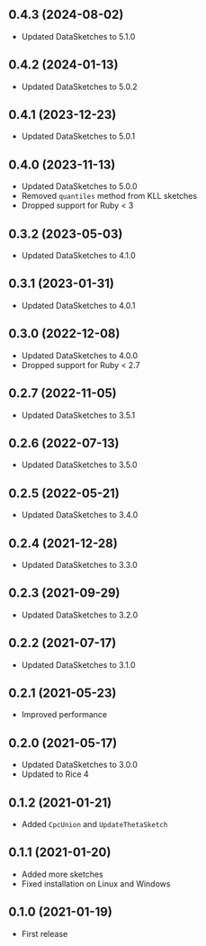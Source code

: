 ## 0.4.3 (2024-08-02)

- Updated DataSketches to 5.1.0

## 0.4.2 (2024-01-13)

- Updated DataSketches to 5.0.2

## 0.4.1 (2023-12-23)

- Updated DataSketches to 5.0.1

## 0.4.0 (2023-11-13)

- Updated DataSketches to 5.0.0
- Removed `quantiles` method from KLL sketches
- Dropped support for Ruby < 3

## 0.3.2 (2023-05-03)

- Updated DataSketches to 4.1.0

## 0.3.1 (2023-01-31)

- Updated DataSketches to 4.0.1

## 0.3.0 (2022-12-08)

- Updated DataSketches to 4.0.0
- Dropped support for Ruby < 2.7

## 0.2.7 (2022-11-05)

- Updated DataSketches to 3.5.1

## 0.2.6 (2022-07-13)

- Updated DataSketches to 3.5.0

## 0.2.5 (2022-05-21)

- Updated DataSketches to 3.4.0

## 0.2.4 (2021-12-28)

- Updated DataSketches to 3.3.0

## 0.2.3 (2021-09-29)

- Updated DataSketches to 3.2.0

## 0.2.2 (2021-07-17)

- Updated DataSketches to 3.1.0

## 0.2.1 (2021-05-23)

- Improved performance

## 0.2.0 (2021-05-17)

- Updated DataSketches to 3.0.0
- Updated to Rice 4

## 0.1.2 (2021-01-21)

- Added `CpcUnion` and `UpdateThetaSketch`

## 0.1.1 (2021-01-20)

- Added more sketches
- Fixed installation on Linux and Windows

## 0.1.0 (2021-01-19)

- First release
